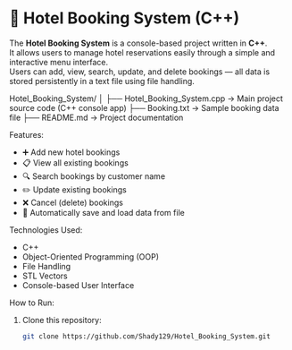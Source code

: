 # 🏨 Hotel Booking System (C++)

The **Hotel Booking System** is a console-based project written in **C++**.  
It allows users to manage hotel reservations easily through a simple and interactive menu interface.  
Users can add, view, search, update, and delete bookings — all data is stored persistently in a text file using file handling.

Hotel_Booking_System/
│
├── Hotel_Booking_System.cpp → Main project source code (C++ console app)
├── Booking.txt → Sample booking data file
├── README.md → Project documentation

Features:
- ➕ Add new hotel bookings  
- 📋 View all existing bookings  
- 🔍 Search bookings by customer name  
- ✏️ Update existing bookings  
- ❌ Cancel (delete) bookings  
- 💾 Automatically save and load data from file  

Technologies Used:
- C++  
- Object-Oriented Programming (OOP)  
- File Handling  
- STL Vectors  
- Console-based User Interface  

How to Run:
1. Clone this repository:
   ```bash
   git clone https://github.com/Shady129/Hotel_Booking_System.git
